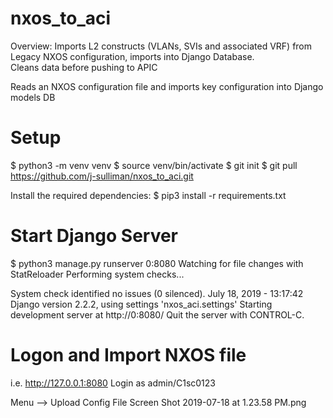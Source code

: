 # nxos_to_aci
Overview:
Imports L2 constructs (VLANs, SVIs and associated VRF) from Legacy NXOS configuration, imports into Django Database.  
Cleans data before pushing to APIC

Reads an NXOS configuration file and imports key configuration into Django models DB

# Setup
$ python3 -m venv venv
$ source venv/bin/activate
$ git init
$ git pull https://github.com/j-sulliman/nxos_to_aci.git

Install the required dependencies:
$ pip3 install -r requirements.txt

# Start Django Server
$ python3 manage.py runserver 0:8080
Watching for file changes with StatReloader
Performing system checks...

System check identified no issues (0 silenced).
July 18, 2019 - 13:17:42
Django version 2.2.2, using settings 'nxos_aci.settings'
Starting development server at http://0:8080/
Quit the server with CONTROL-C.

# Logon and Import NXOS file
i.e. http://127.0.0.1:8080
Login as admin/C1sc0123

Menu --> Upload Config File
Screen Shot 2019-07-18 at 1.23.58 PM.png
